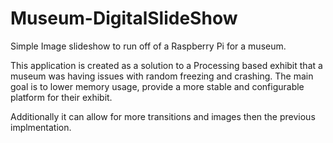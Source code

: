 # Museum-DigitalSlideShow
Simple Image slideshow to run off of a Raspberry Pi for a museum. 

This application is created as a solution to a Processing based exhibit that a museum was having issues with random freezing and crashing.
The main goal is to lower memory usage, provide a more stable and configurable platform for their exhibit. 

Additionally it can allow for more transitions and images then the previous implmentation.
